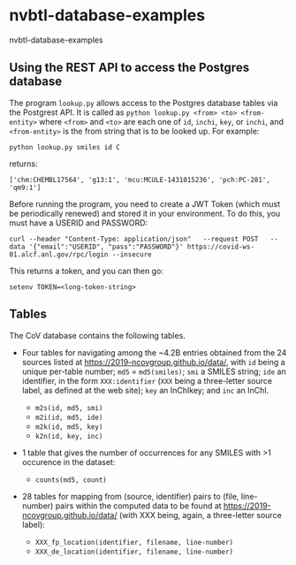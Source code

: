 # nvbtl-database-examples
nvbtl-database-examples

## Using the REST API to access the Postgres database

The program `lookup.py` allows access to the Postgres database tables via the Postgrest API. It is called as `python lookup.py <from> <to> <from-entity>` where `<from>` and `<to>` are each one of `id`, `inchi`, `key`, or `inchi`, and `<from-entity>` is the from string that is to be looked up. For example:
```
python lookup.py smiles id C
```
returns:
```
['chm:CHEMBL17564', 'g13:1', 'mcu:MCULE-1431015236', 'pch:PC-281', 'qm9:1']
```

Before running the program, you need to create a JWT Token (which must be periodically renewed) and stored it in your environment. To do this, you must have a USERID and PASSWORD:

```
curl --header "Content-Type: application/json"   --request POST   --data '{"email":"USERID", "pass":"PASSWORD"}' https://covid-ws-01.alcf.anl.gov/rpc/login --insecure
```
This returns a token, and you can then go:
```
setenv TOKEN=<long-token-string>
```


## Tables

The CoV database contains the following tables.

* Four tables for navigating among the ~4.2B entries obtained from the 24 sources listed at https://2019-ncovgroup.github.io/data/, with `id` being a unique per-table number; `md5` = `md5(smiles)`; `smi` a SMILES string; `ide` an identifier, in the form `XXX:identifier` (`XXX` being a three-letter source label, as defined at the web site); `key` an InChIkey; and `inc` an InChI.
  * `m2s(id, md5, smi)`
  * `m2i(id, md5, ide)`
  * `m2k(id, md5, key)`
  * `k2n(id, key, inc)`

* 1 table that gives the number of occurrences for any SMILES with >1 occurence in the dataset:
  * `counts(md5, count)`
 
* 28 tables for mapping from (source, identifier) pairs to (file, line-number) pairs within the computed data to be found at https://2019-ncovgroup.github.io/data/ (with XXX being, again, a three-letter source label):
  * `XXX_fp_location(identifier, filename, line-number)`
  * `XXX_de_location(identifier, filename, line-number)`
